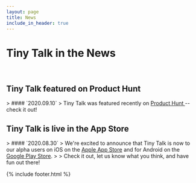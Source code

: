 ```yaml
---
layout: page
title: News
include_in_header: true
---
```


# Tiny Talk in the News

<br>

<h2> Tiny Talk featured on Product Hunt </h2>
> #### `2020.09.10`
> Tiny Talk was featured recently on <a href="https://www.producthunt.com/posts/tiny-talk"> Product Hunt </a> -- check it out!

<br>

<h2> Tiny Talk is live in the App Store </h2>
> #### `2020.08.30`
> We're excited to announce that Tiny Talk is now to our alpha users on iOS on the <a href="https://apps.apple.com/us/app/tiny-talk-chat/id1526380332">Apple App Store</a> and for Android on the <a href="https://play.google.com/store/apps/details?id=com.tinytalkinc.tinytalk">Google Play Store</a>.
>
> Check it out, let us know what you think, and have fun out there!

<br>



{% include footer.html %}

